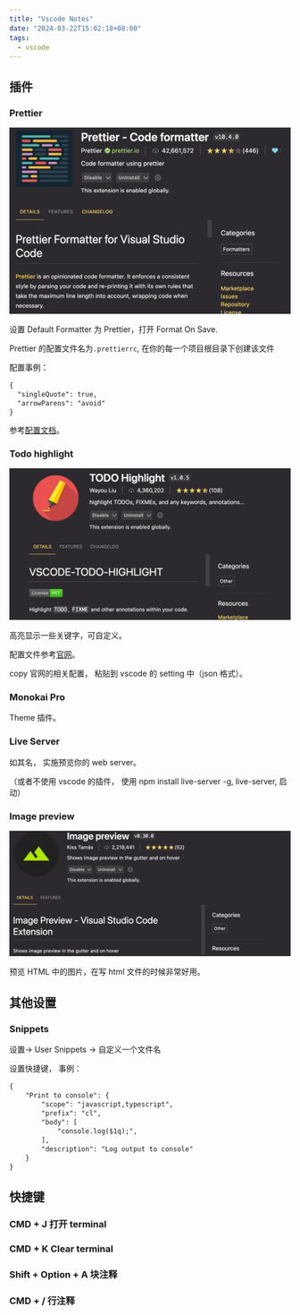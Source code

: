 ```yaml
---
title: "Vscode Notes"
date: "2024-03-22T15:02:18+08:00"
tags:
  - vscode
---
```


## 插件

### Prettier

![Prettier-Code Formatter](image.png)

设置 Default Formatter 为 Prettier，打开 Format On Save.

Prettier 的配置文件名为`.prettierrc`, 在你的每一个项目根目录下创建该文件

配置事例：

```
{
  "singleQuote": true,
  "arrowParens": "avoid"
}

```

参考[配置文档](https://prettier.io/docs/en/configuration)。

### Todo highlight

![Todo-Highlight](image-1.png)

高亮显示一些关键字，可自定义。

配置文件参考[官网](https://marketplace.visualstudio.com/items?itemName=wayou.vscode-todo-highlight)。

copy 官网的相关配置， 粘贴到 vscode 的 setting 中（json 格式）。

### Monokai Pro

Theme 插件。

### Live Server

如其名， 实施预览你的 web server。

（或者不使用 vscode 的插件， 使用 npm install live-server -g, live-server, 启动）

### Image preview

![image-preview](image-2.png)

预览 HTML 中的图片，在写 html 文件的时候非常好用。

## 其他设置

### Snippets

设置-> User Snippets -> 自定义一个文件名

设置快捷键， 事例：

```
{
	"Print to console": {
		"scope": "javascript,typescript",
		"prefix": "cl",
		"body": [
			"console.log($1q);",
		],
		"description": "Log output to console"
	}
}

```

## 快捷键

### CMD + J 打开 terminal

### CMD + K Clear terminal

### Shift + Option + A 块注释

### CMD + / 行注释
